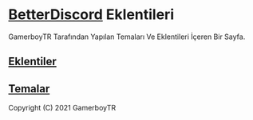 # [BetterDiscord](https://github.com/rauenzi/BetterDiscordApp) Eklentileri
GamerboyTR Tarafından Yapılan Temaları Ve Eklentileri İçeren Bir Sayfa.

## [Eklentiler](https://github.com/gamerboytr/gamerboytr.github.io)
## [Temalar](https://github.com/gamerboytr/gamerboytr.github.io/tree/master/Themes)

Copyright (C) 2021 GamerboyTR
